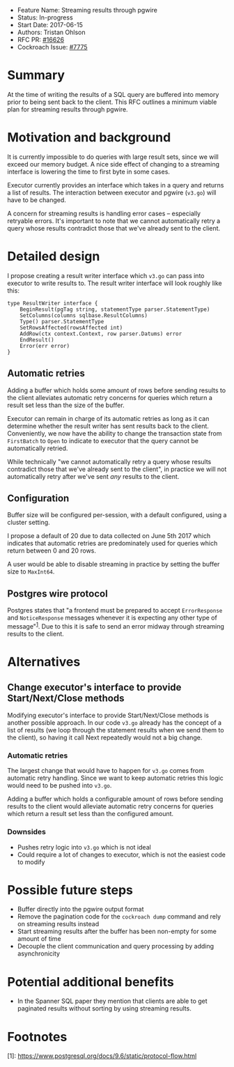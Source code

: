 - Feature Name: Streaming results through pgwire
- Status: In-progress
- Start Date: 2017-06-15
- Authors: Tristan Ohlson
- RFC PR: [#16626](https://github.com/weisslj/cockroach/pull/16626)
- Cockroach Issue: [#7775](https://github.com/weisslj/cockroach/issues/7775)

# Summary

At the time of writing the results of a SQL query are buffered into memory
prior to being sent back to the client. This RFC outlines a minimum viable
plan for streaming results through pgwire.

# Motivation and background

It is currently impossible to do queries with large result sets, since we will
exceed our memory budget. A nice side effect of changing to a streaming
interface is lowering the time to first byte in some cases.

Executor currently provides an interface which takes in a query and returns a
list of results. The interaction between executor and pgwire (`v3.go`) will
have to be changed.

A concern for streaming results is handling error cases – especially retryable
errors. It's important to note that we cannot automatically retry a query whose
results contradict those that we've already sent to the client.

# Detailed design

I propose creating a result writer interface which `v3.go` can pass into
executor to write results to. The result writer interface will look roughly
like this:
``` {.go}
type ResultWriter interface {
    BeginResult(pgTag string, statementType parser.StatementType)
    SetColumns(columns sqlbase.ResultColumns)
    Type() parser.StatementType
    SetRowsAffected(rowsAffected int)
    AddRow(ctx context.Context, row parser.Datums) error
    EndResult()
    Error(err error)
}
```

## Automatic retries

Adding a buffer which holds some amount of rows before sending results to the
client alleviates automatic retry concerns for queries which return a result
set less than the size of the buffer.

Executor can remain in charge of its automatic retries as long as it can
determine whether the result writer has sent results back to the client.
Conveniently, we now have the ability to change the transaction state from
`FirstBatch` to `Open` to indicate to executor that the query cannot be
automatically retried.

While technically "we cannot automatically retry a query whose results
contradict those that we've already sent to the client", in practice we will
not automatically retry after we've sent _any_ results to the client.

## Configuration

Buffer size will be configured per-session, with a default configured, using
a cluster setting.

I propose a default of 20 due to data collected on June 5th 2017 which 
indicates that automatic retries are predominately used for queries which
return between 0 and 20 rows.

A user would be able to disable streaming in practice by setting the buffer
size to `MaxInt64`. 

## Postgres wire protocol

Postgres states that "a frontend must be prepared to accept
`ErrorResponse` and `NoticeResponse` messages whenever it is expecting any other
type of message"<sup>[1]</sup>. Due to this it is safe to send an error midway
through streaming results to the client.

# Alternatives

## Change executor's interface to provide Start/Next/Close methods

Modifying executor's interface to provide Start/Next/Close methods is another
possible approach. In our code `v3.go` already has the concept of a list of
results (we loop through the statement results when we send them to the
client), so having it call Next repeatedly would not a big change.

### Automatic retries

The largest change that would have to happen for `v3.go` comes from automatic
retry handling. Since we want to keep automatic retries this logic would need
to be pushed into `v3.go`.

Adding a buffer which holds a configurable amount of rows before sending
results to the client would alleviate automatic retry concerns for queries
which return a result set less than the configured amount.

### Downsides

- Pushes retry logic into `v3.go` which is not ideal
- Could require a lot of changes to executor, which is not the easiest code to
  modify

# Possible future steps

- Buffer directly into the pgwire output format
- Remove the pagination code for the `cockroach dump` command and rely on
  streaming results instead
- Start streaming results after the buffer has been non-empty for some amount
  of time
- Decouple the client communication and query processing by adding
  asynchronicity

# Potential additional benefits

- In the Spanner SQL paper they mention that clients are able to get paginated
  results without sorting by using streaming results.

# Footnotes

\[1\]: https://www.postgresql.org/docs/9.6/static/protocol-flow.html

[1]: https://www.postgresql.org/docs/9.6/static/protocol-flow.html
